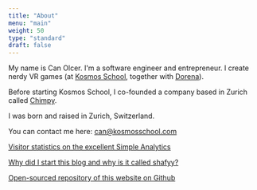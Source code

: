 ```yaml
---
title: "About"
menu: "main"
weight: 50
type: "standard"
draft: false
---
```


My name is Can Olcer. I'm a software engineer and entrepreneur. I create nerdy VR games (at [Kosmos School](https://kosmosschool.com), together with [Dorena](https://twitter.com/dorenanagel)).


Before starting Kosmos School, I co-founded a company based in Zurich called [Chimpy](https://heychimpy.com/).

I was born and raised in Zurich, Switzerland.

You can contact me here: can@kosmosschool.com

[Visitor statistics on the excellent Simple Analytics](https://simpleanalytics.com/shafyy.com)

[Why did I start this blog and why is it called shafyy?](/post/what-is-this/)

[Open-sourced repository of this website on Github](https://github.com/shafy/shafyy)